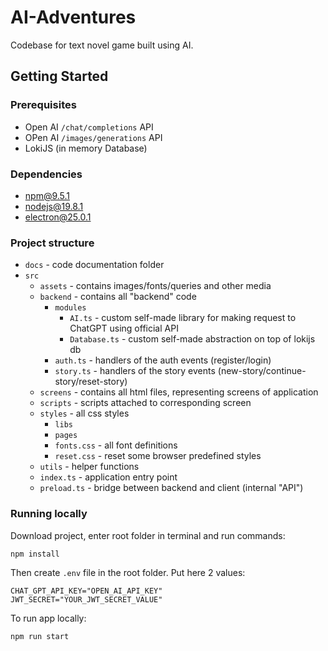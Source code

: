 # AI-Adventures
Codebase for text novel game built using AI.

## Getting Started

### Prerequisites

- Open AI `/chat/completions` API
- OPen AI `/images/generations` API
- LokiJS (in memory Database)

### Dependencies

- npm@9.5.1
- nodejs@19.8.1
- electron@25.0.1

### Project structure
- `docs` - code documentation folder
- `src`
  - `assets` - contains images/fonts/queries and other media
  - `backend` - contains all "backend" code 
    - `modules` 
      - `AI.ts` - custom self-made library for making request to ChatGPT using official API
      - `Database.ts` - custom self-made abstraction on top of lokijs db
    - `auth.ts` - handlers of the auth events (register/login)
    - `story.ts` - handlers of the story events (new-story/continue-story/reset-story)
  - `screens` - contains all html files, representing screens of application
  - `scripts` - scripts attached to corresponding screen
  - `styles` - all css styles
    - `libs`
    - `pages`
    - `fonts.css` - all font definitions
    - `reset.css` - reset some browser predefined styles
  - `utils` - helper functions
  - `index.ts` - application entry point
  - `preload.ts` - bridge between backend and client (internal "API")

### Running locally
Download project, enter root folder in terminal and run commands:
```
npm install
```
Then create `.env` file in the root folder. Put here 2 values:
```dotenv
CHAT_GPT_API_KEY="OPEN_AI_API_KEY"
JWT_SECRET="YOUR_JWT_SECRET_VALUE"
```

To run app locally:
```
npm run start
```
